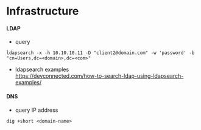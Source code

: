 # Infrastructure

#### LDAP
* query
```
ldapsearch -x -h 10.10.10.11 -D "client2@domain.com" -w 'password' -b "cn=Users,dc=<domain>,dc=<com>"
```
* ldapsearch examples  
https://devconnected.com/how-to-search-ldap-using-ldapsearch-examples/


#### DNS
* query IP address
```
dig +short <domain-name>
```
